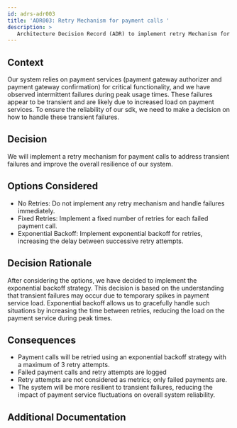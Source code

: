 ```yaml
---
id: adrs-adr003
title: 'ADR003: Retry Mechanism for payment calls '
description: >
   Architecture Decision Record (ADR) to implement retry Mechanism for payment calls in sdk
---
```

## Context
Our system relies on payment services (payment gateway authorizer and payment gateway confirmation) for critical functionality, and we have observed intermittent failures during peak usage times. These failures appear to be transient and are likely due to increased load on payment services. To ensure the reliability of our sdk, we need to make a decision on how to handle these transient failures.

## Decision
We will implement a retry mechanism for payment calls to address transient failures and improve the overall resilience of our system.

## Options Considered
* No Retries: Do not implement any retry mechanism and handle failures immediately.
* Fixed Retries: Implement a fixed number of retries for each failed payment call.
* Exponential Backoff: Implement exponential backoff for retries, increasing the delay between successive retry attempts.
  
##  Decision Rationale
After considering the options, we have decided to implement the exponential backoff strategy. This decision is based on the understanding that transient failures may occur due to temporary spikes in payment service load. Exponential backoff allows us to gracefully handle such situations by increasing the time between retries, reducing the load on the payment service during peak times.

## Consequences
* Payment calls will be retried using an exponential backoff strategy with a maximum of 3 retry attempts.
* Failed payment calls and retry attempts are logged
* Retry attempts are not considered as metrics; only failed payments are. 
* The system will be more resilient to transient failures, reducing the impact of payment service fluctuations on overall system reliability.
  
## Additional Documentation
